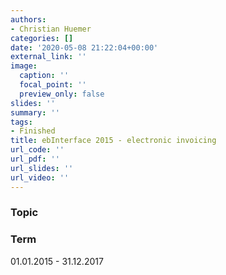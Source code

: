 ```yaml
---
authors:
- Christian Huemer
categories: []
date: '2020-05-08 21:22:04+00:00'
external_link: ''
image:
  caption: ''
  focal_point: ''
  preview_only: false
slides: ''
summary: ''
tags:
- Finished
title: ebInterface 2015 - electronic invoicing
url_code: ''
url_pdf: ''
url_slides: ''
url_video: ''
---
```


### Topic

### Term

01.01.2015 - 31.12.2017